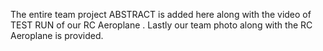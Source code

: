 The entire team project ABSTRACT is added here along with the video of TEST RUN of our RC Aeroplane .
Lastly our team photo along with the RC Aeroplane is provided.
